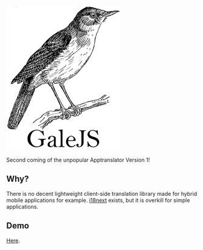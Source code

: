 ![](https://github.com/ahvonenj/GaleJS/blob/master/gale_logo_small.png?raw=true)

Second coming of the unpopular Apptranslator Version 1!

## Why?

There is no decent lightweight client-side translation library made for hybrid mobile applications for example. [i18next](http://i18next.com/) exists, but it is overkill for simple applications.

## Demo

[Here](http://ahvonenj.github.io/GaleJS/). 
